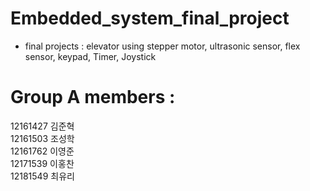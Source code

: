 # Embedded_system_final_project
+ final projects : elevator using stepper motor, ultrasonic sensor, flex sensor, keypad, Timer, Joystick

# Group A members : 
  12161427 김준혁<br />
  12161503 조성학<br />
  12161762 이영준<br />
  12171539 이홍찬<br />
  12181549 최유리
